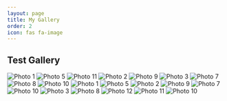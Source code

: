 ```yaml
---
layout: page
title: My Gallery
order: 2
icon: fas fa-image
---
```


## Test Gallery

<div class="photo-grid">
<img src="assets/img/doe-patronus.jpeg" alt="Photo 1" title="Doe Patronus" loading="lazy" data-aos="fade-up">
<img src="assets/img/cat-developer.jpg" alt="Photo 5" title="Cat Developer" loading="lazy" data-aos="fade-up">
<img src="assets/img/sherlock-mindpalace.jpg" alt="Photo 11" title="Sherlock Mindpalace" loading="lazy" data-aos="fade-up">
<img src="assets/vid/Vicky - Hiphop - Dont Stop-Cover copy.jpg" alt="Photo 2" title="Vicky - Don't Stop" loading="lazy" data-aos="fade-up">
<img src="assets/img/sherlock-violin-playing.GIF" alt="Photo 9" title="Sherlock Violin Playing" loading="lazy" data-aos="fade-up">
<img src="assets/img/NYC21_00244.JPG" alt="Photo 3" title="NYC21 00244" loading="lazy" data-aos="fade-up">
<img src="assets/img/sherlock-use-your-mindpalace-meme.jpeg" alt="Photo 7" title="Sherlock Use Your Mindpalace Meme" loading="lazy" data-aos="fade-up">
<img src="assets/img/sherlock-get-out-mindpalace-meme.jpeg" alt="Photo 8" title="Sherlock Get Out Mindpalace Meme" loading="lazy" data-aos="fade-up">
<img src="assets/posts_media/Brainfeed Library/my-first-blog_godzilla-chibi.png" alt="Photo 10" title="Chibi Godzilla" loading="lazy" data-aos="fade-up">
<img src="assets/img/doe-patronus.jpeg" alt="Photo 1" title="Doe Patronus" loading="lazy" data-aos="fade-up">
<img src="assets/img/cat-developer.jpg" alt="Photo 5" title="Cat Developer" loading="lazy" data-aos="fade-up">
<img src="assets/vid/Vicky - Hiphop - Dont Stop-Cover copy.jpg" alt="Photo 2" title="Vicky - Don't Stop" loading="lazy" data-aos="fade-up">
<img src="assets/img/sherlock-violin-playing.GIF" alt="Photo 9" title="Sherlock Violin Playing" loading="lazy" data-aos="fade-up">
<img src="assets/img/sherlock-use-your-mindpalace-meme.jpeg" alt="Photo 7" title="Sherlock Use Your Mindpalace Meme" loading="lazy" data-aos="fade-up">
<img src="assets/img/sherlock-get-out-mindpalace-meme.gif" alt="Photo 10" title="Sherlock Get Out Mindpalace Meme" loading="lazy" data-aos="fade-up">
<img src="assets/img/NYC21_00244.JPG" alt="Photo 3" title="NYC21 00244" loading="lazy" data-aos="fade-up">
<img src="assets/img/sherlock-get-out-mindpalace-meme.jpeg" alt="Photo 8" title="Sherlock Get Out Mindpalace Meme" loading="lazy" data-aos="fade-up">
<img src="assets/img/doe-patronus.jpeg" alt="Photo 12" title="Doe Patronus" loading="lazy" data-aos="fade-up">
<img src="assets/img/sherlock-mindpalace.jpg" alt="Photo 11" title="Sherlock Mindpalace" loading="lazy" data-aos="fade-up">
<img src="assets/posts_media/Brainfeed Library/my-first-blog_godzilla-chibi.png" alt="Photo 10" title="Chibi Godzilla" loading="lazy" data-aos="fade-up">
</div>